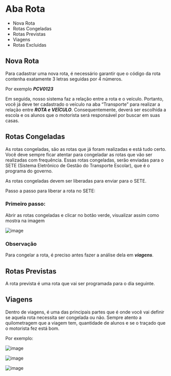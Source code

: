 # Aba Rota
* Nova Rota
* Rotas Congeladas
* Rotas Previstas
* Viagens
* Rotas Excluidas

## Nova Rota
Para cadastrar uma nova rota, é necessário garantir que o código da rota contenha exatamente 3 letras seguidas por 4 números.

Por exemplo
***PCV0123***

Em seguida, nosso sistema faz a relação entre a rota e o veículo. Portanto, você já deve ter cadastrado o veículo na aba “Transporte” para realizar a relação entre ***ROTA e VEÍCULO***. Consequentemente, deverá ser escolhida a escola e os alunos que o motorista será responsável por buscar em suas casas.

## Rotas Congeladas
As rotas congeladas, são as rotas que já foram realizadas e está tudo certo. Você deve sempre ficar atentar para congeladar as rotas que vão ser realizadas com frequência. Essas rotas congeladas, serão enviadas para o SETE (Sistema Eletrônico de Gestão do Transporte Escolar), que é o programa do governo.

As rotas congeladas devem ser liberadas para enviar para o SETE. 

Passo a passo para liberar a rota no SETE:
### Primeiro passo:
Abrir as rotas congeladas e clicar no botão verde, visualizar assim como mostra na imagem

![image](https://github.com/user-attachments/assets/44805f02-1a1c-44f5-9381-cf2dd94cc466)





### Observação
Para congelar a rota, é preciso antes fazer a análise dela em ***viagens***.

## Rotas Previstas
A rota prevista é uma rota que vai ser programada para o dia seguinte.

## Viagens
Dentro de viagens, é uma das principais partes que é onde você vai definir se aquela rota necessita ser congelada ou não. Sempre atento a quilometragem que a viagem tem, quantidade de alunos e se o traçado que o motorista fez está bom. 

Por exemplo:

![image](https://github.com/user-attachments/assets/099fb08a-6143-4fe7-83a8-8a478af75856)

![image](https://github.com/user-attachments/assets/1c7efa85-53ec-47e8-b801-af5b817c8acc)

![image](https://github.com/user-attachments/assets/e2c22625-b943-4ec8-94e2-cdb603925596)


